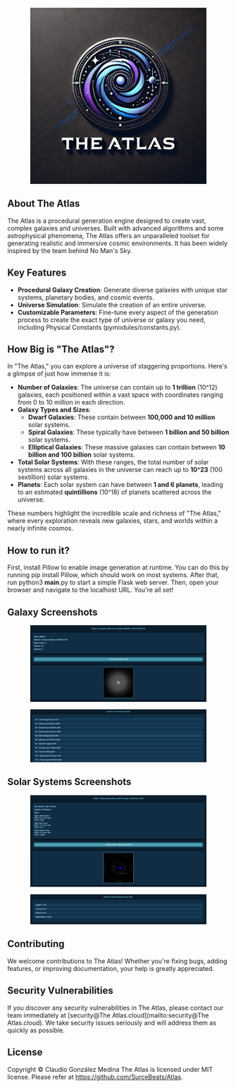 <p align="center"><img src="https://github.com/SurceBeats/Atlas/blob/main/public/atlas-logo.png" width="400"></p>

## About The Atlas

The Atlas is a procedural generation engine designed to create vast, complex galaxies and universes. Built with advanced algorithms and some astrophysical phenomena, The Atlas offers an unparalleled toolset for generating realistic and immersive cosmic environments. It has been widely inspired by the team behind No Man's Sky.

## Key Features

- **Procedural Galaxy Creation**: Generate diverse galaxies with unique star systems, planetary bodies, and cosmic events.
- **Universe Simulation**: Simulate the creation of an entire universe.
- **Customizable Parameters**: Fine-tune every aspect of the generation process to create the exact type of universe or galaxy you need, including Physical Constants (pymodules/constants.py).

## How Big is "The Atlas"?

In "The Atlas," you can explore a universe of staggering proportions. Here's a glimpse of just how immense it is:

- **Number of Galaxies**: The universe can contain up to **1 trillion** (10^12) galaxies, each positioned within a vast space with coordinates ranging from 0 to 10 million in each direction.
- **Galaxy Types and Sizes**:
  - **Dwarf Galaxies**: These contain between **100,000 and 10 million** solar systems.
  - **Spiral Galaxies**: These typically have between **1 billion and 50 billion** solar systems.
  - **Elliptical Galaxies**: These massive galaxies can contain between **10 billion and 100 billion** solar systems.
- **Total Solar Systems**: With these ranges, the total number of solar systems across all galaxies in the universe can reach up to **10^23** (100 sextillion) solar systems.
- **Planets**: Each solar system can have between **1 and 6 planets**, leading to an estimated **quintillions** (10^18) of planets scattered across the universe.

These numbers highlight the incredible scale and richness of "The Atlas," where every exploration reveals new galaxies, stars, and worlds within a nearly infinite cosmos.

## How to run it?
First, install Pillow to enable image generation at runtime. You can do this by running pip install Pillow, which should work on most systems. After that, run python3 __main__.py to start a simple Flask web server. Then, open your browser and navigate to the localhost URL. You're all set!

## Galaxy Screenshots
<p align="center"><img src="https://github.com/SurceBeats/Atlas/blob/main/public/galaxy.png" width="400" alt="The Atlas Logo"></p>
<p align="center"><img src="https://github.com/SurceBeats/Atlas/blob/main/public/galaxy-systems.png" width="400" alt="The Atlas Logo"></p>

## Solar Systems Screenshots
<p align="center"><img src="https://github.com/SurceBeats/Atlas/blob/main/public/system.png" width="400" alt="The Atlas Logo"></p>
<p align="center"><img src="https://github.com/SurceBeats/Atlas/blob/main/public/planets-system.png" width="400" alt="The Atlas Logo"></p>

## Contributing

We welcome contributions to The Atlas! Whether you're fixing bugs, adding features, or improving documentation, your help is greatly appreciated.

## Security Vulnerabilities

If you discover any security vulnerabilities in The Atlas, please contact our team immediately at [security@The Atlas.cloud](mailto:security@The Atlas.cloud). We take security issues seriously and will address them as quickly as possible.

## License

Copyright © Claudio González Medina
The Atlas is licensed under MIT license. Please refer at https://github.com/SurceBeats/Atlas.
